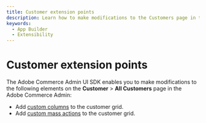 ```yaml
---
title: Customer extension points 
description: Learn how to make modifications to the Customers page in the Adobe Commerce Admin.
keywords:
  - App Builder
  - Extensibility
---
```


# Customer extension points

The Adobe Commerce Admin UI SDK enables you to make modifications to the following elements on the **Customer** > **All Customers** page in the Adobe Commerce Admin:

* Add [custom columns](grid-columns.md) to the customer grid.
* Add [custom mass actions](mass-action.md) to the customer grid.
